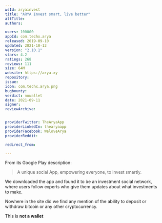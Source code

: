 ```yaml
---
wsId: aryainvest
title: "ARYA Invest smart, live better"
altTitle: 
authors:

users: 100000
appId: com.techx.arya
released: 2019-09-10
updated: 2021-10-12
version: "2.10.1"
stars: 4.2
ratings: 268
reviews: 111
size: 64M
website: https://arya.xy
repository: 
issue: 
icon: com.techx.arya.png
bugbounty: 
verdict: nowallet
date: 2021-09-11
signer: 
reviewArchive:


providerTwitter: TheAryaApp
providerLinkedIn: thearyaapp
providerFacebook: WeloveArya
providerReddit: 

redirect_from:

---
```



From its Google Play description:

> A unique social App, empowering everyone, to invest smartly.

We downloaded the app and found it to be an investment social network, where users follow experts who give them updates about what investments to make. 

Nowhere in the site did we find any mention of the ability to deposit or withdraw bitcoin or any other cryptocurrency.

This is **not a wallet**
